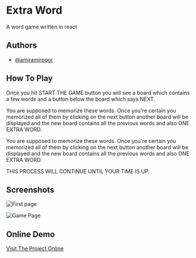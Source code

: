 
# Extra Word

A word game written in react


## Authors

- [@amiramirpoor](https://github.com/AmirAmirpoor)

  
## How To Play

Once you hit START THE GAME button you will see a board which contains a few words and a button below the board which says NEXT.

You are supposed to memorize these words. Once you're certain you memorized all of them by clicking on the next button another board will be displayed and the new board contains all the previous words and also ONE EXTRA WORD.
  
You are supposed to memorize these words. Once you're certain you memorized all of them by clicking on the next button another board will be displayed and the new board contains all the previous words and also ONE EXTRA WORD.

THIS PROCESS WILL CONTINUE UNTIL YOUR TIME IS UP.
## Screenshots

![First page](https://photos.google.com/photo/AF1QipMYw-lqJnJb1LZUEzhLzDkhD18RTdhjbpOGB36b)

![Game Page](https://photos.google.com/photo/AF1QipMafXyuW6lX9Ezt49WFmRaefcpZHYO3pHK8fDmN)

  
## Online Demo

[Visit The Project Online](https://amiramirpoor.github.io/extra_word/)

  